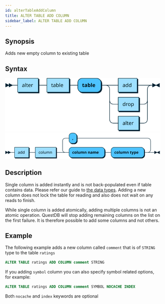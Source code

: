 ```yaml
---
id: alterTableAddColumn
title: ALTER TABLE ADD COLUMN
sidebar_label: ALTER TABLE ADD COLUMN
---
```


## Synopsis

Adds new empty column to existing table

## Syntax

![alt-text](assets/alter-table.svg)
![alt-text](assets/alter-table-add-column.svg)

## Description

Single column is added instantly and is not back-populated even if table contains data. Please refer our guide to [the data types](datatypes.md).
Adding a new column does not lock the table for reading and also does not wait on any reads to finish.

While single column is added atomically, adding multiple columns is not an atomic operation. QuestDB will stop adding remaining columns on the list on the first failure.
It is therefore possible to add some columns and not others.

## Example
The following example adds a new column called `comment` that is of `STRING` type to the table `ratings`

```sql
ALTER TABLE ratings ADD COLUMN comment STRING
```

If you adding `symbol` column you can also specify symbol related options, for example:

```sql
ALTER TABLE ratings ADD COLUMN comment SYMBOL NOCACHE INDEX
```

Both `nocache` and `index` keywords are optional